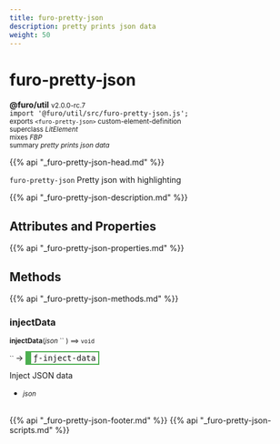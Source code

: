 ```yaml
---
title: furo-pretty-json
description: pretty prints json data
weight: 50
---
```


# furo-pretty-json
**@furo/util** <small>v2.0.0-rc.7</small>
<br>`import '@furo/util/src/furo-pretty-json.js';`<small>
<br>exports `<furo-pretty-json>` custom-element-definition
<br>superclass *LitElement*
<br> mixes *FBP*</small>
<br><small>summary *pretty prints json data*</small>

{{% api "_furo-pretty-json-head.md" %}}

`furo-pretty-json`
Pretty json with highlighting

{{% api "_furo-pretty-json-description.md" %}}


## Attributes and Properties
{{% api "_furo-pretty-json-properties.md" %}}





## Methods
{{% api "_furo-pretty-json-methods.md" %}}


### **injectData**
<small>**injectData**(*json* `` ) ⟹ `void`</small>

<small>`` </small> →
<span  style="border-width:2px 2px 2px 10px; border-style: solid;border-color:  rgb(76, 175, 80);font-family:monospace; padding:2px 4px;">ƒ-inject-data</span>

Inject JSON data

- <small>*json* </small>
<br><br>





{{% api "_furo-pretty-json-footer.md" %}}
{{% api "_furo-pretty-json-scripts.md" %}}
